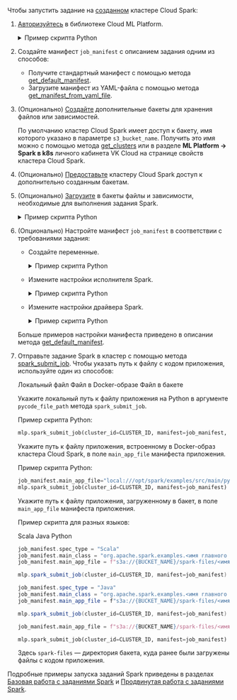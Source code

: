 Чтобы запустить задание на [созданном](/ru/ml/spark-to-k8s/service-management/create) кластере Cloud Spark:

1. [Авторизуйтесь](../../ml-platform-library/authz) в библиотеке Cloud ML Platform.

    <details>
    <summary>Пример скрипта Python</summary>

    ```python
    from mlplatform_client import MLPlatform

    REFRESH_TOKEN = '<значение токена доступа>'
    mlp = MLPlatform(REFRESH_TOKEN)
    ```

    </details>

1. Создайте манифест `job_manifest` с описанием задания одним из способов:

    - Получите стандартный манифест с помощью метода [get_default_manifest](../../ml-platform-library/library-reference/spark-jobs#get_default_manifest).
    - Загрузите манифест из YAML-файла с помощью метода [get_manifest_from_yaml_file](../../ml-platform-library/library-reference/spark-jobs#get_manifest_from_yaml_file).

1. (Опционально) [Создайте](/ru/storage/s3/service-management/buckets/create-bucket) дополнительные бакеты для хранения файлов или зависимостей.

    <info>

    По умолчанию кластер Cloud Spark имеет доступ к бакету, имя которого указано в параметре `s3_bucket_name`. Получить это имя можно с помощью метода [get_clusters](../../ml-platform-library/library-reference/clusters#get_clusters) или в разделе **ML Platform → Spark в k8s** личного кабинета VK Cloud на странице свойств кластера Cloud Spark.

    </info>

1. (Опционально) [Предоставьте](../../service-management/buckets) кластеру Cloud Spark доступ к дополнительно созданным бакетам.
1. (Опционально) [Загрузите](/ru/storage/s3/service-management/objects/upload-object) в бакеты файлы и зависимости, необходимые для выполнения задания Spark.

    <details>
    <summary>Пример скрипта Python</summary>

    ```python
    job_manifest.set_jars([f"s3a://<имя бакета>/spark-files/test.jar"])
    job_manifest.set_files([f"s3a://<имя бакета>/datasets/dataset.csv"])
    job_manifest.add_pyfiles([f"s3a://<имя бакета>/spark-files/python_file.py"])
    ```

    </details>

1. (Опционально) Настройте манифест `job_manifest` в соответствии с требованиями задания:

    - Создайте переменные.

      <details>
      <summary>Пример скрипта Python</summary>

      ```python
      #Получить список кластеров Cloud Spark
      clusters = mlp.get_clusters()

      #Задать значения для часто используемых переменных
      CLUSTER_ID = clusters[0].id
      BUCKET_NAME = clusters[0].s3_bucket_name
      JOB_NAME = "sample-spark-job"
        
      #Задать переменные окружения для драйвера Spark
      job_manifest.add_driver_env(
          [{"name": "S3_INPUT_PATH", "value": "s3a://{BUCKET_NAME}/input"},
           {"name": "S3_OUTPUT_PATH", "value": "s3a://{BUCKET_NAME}/output"}])

      #Задать переменные окружения для исполнителя Spark
      job_manifest.add_executor_env(
          [{"name": "S3_INPUT_PATH", "value": "s3a://{BUCKET_NAME}/input"},
           {"name": "S3_OUTPUT_PATH", "value": "s3a://{BUCKET_NAME}/output"}])

      ```

      </details>

    - Измените настройки исполнителя Spark.

      <details>
      <summary>Пример скрипта Python</summary>

      ```python
      job_manifest.set_executor_settings(
        {"instances": 2, "cores": 2, "memory": "1024m"})
      ```

      </details>

    - Измените настройки драйвера Spark.

      <details>
      <summary>Пример скрипта Python</summary>

      ```python
      job_manifest.set_driver_settings(
        {"coreLimit": "100m", "cores": 2, "memory": "1024m"})
      ```

      </details>

    Больше примеров настройки манифеста приведено в описании метода [get_default_manifest](../../ml-platform-library/library-reference/spark-jobs#get_default_manifest_additional_info).

1. Отправьте задание Spark в кластер с помощью метода [spark_submit_job](../../ml-platform-library/library-reference/spark-jobs#spark_submit_job). Чтобы указать путь к файлу с кодом приложения, используйте один из способов:

    <tabs>
    <tablist>
    <tab>Локальный файл</tab>
    <tab>Файл в Docker-образе</tab>
    <tab>Файл в бакете</tab>
    </tablist>
    <tabpanel>

    Укажите локальный путь к файлу приложения на Python в аргументе `pycode_file_path` метода `spark_submit_job`.

    Пример скрипта Python:

    ```python
    mlp.spark_submit_job(cluster_id=CLUSTER_ID, manifest=job_manifest, pycode_file_path="<имя приложения>.py")
    ```

    </tabpanel>
    <tabpanel>

    Укажите путь к файлу приложения, встроенному в Docker-образ кластера Cloud Spark, в поле `main_app_file` манифеста приложения.

    Пример скрипта Python:

    ```python
    job_manifest.main_app_file="local:///opt/spark/examples/src/main/python/<имя приложения>.py"
    mlp.spark_submit_job(cluster_id=CLUSTER_ID, manifest=job_manifest)
    ```

    </tabpanel>
    <tabpanel>

    Укажите путь к файлу приложения, загруженному в бакет, в поле `main_app_file` манифеста приложения.

    Пример скрипта для разных языков:

    <tabs>
    <tablist>
    <tab>Scala</tab>
    <tab>Java</tab>
    <tab>Python</tab>
    </tablist>
    <tabpanel>

    ```scala
    job_manifest.spec_type = "Scala"
    job_manifest.main_class = "org.apache.spark.examples.<имя главного класса>"
    job_manifest.main_app_file = f"s3a://{BUCKET_NAME}/spark-files/<имя приложения>.jar"

    mlp.spark_submit_job(cluster_id=CLUSTER_ID, manifest=job_manifest)
    ```

    </tabpanel>
    <tabpanel>

    ```java
    job_manifest.spec_type = "Java"
    job_manifest.main_class = "org.apache.spark.examples.<имя главного класса>"
    job_manifest.main_app_file = f"s3a://{BUCKET_NAME}/spark-files/<имя приложения>.java"

    mlp.spark_submit_job(cluster_id=CLUSTER_ID, manifest=job_manifest)
    ```

    </tabpanel>
    <tabpanel>

    ```python
    job_manifest.main_app_file = f"s3a://{BUCKET_NAME}/spark-files/<имя приложения>.py"

    mlp.spark_submit_job(cluster_id=CLUSTER_ID, manifest=job_manifest)
    ```

    </tabpanel>
    </tabs>

    Здесь `spark-files` — директория бакета, куда ранее были загружены файлы с кодом приложения.

    </tabpanel>
    </tabs>

<info>

Подробные примеры запуска заданий Spark приведены в разделах [Базовая работа с заданиями Spark](../../how-to-guides/submit-basic-job-pi) и [Продвинутая работа с заданиями Spark](../../how-to-guides/submit-advanced-job-clickhouse).

</info>
